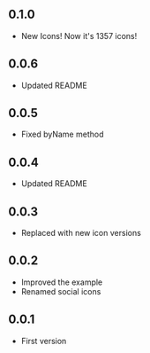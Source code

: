 ## 0.1.0

* New Icons! Now it's 1357 icons!

## 0.0.6

* Updated README

## 0.0.5

* Fixed byName method

## 0.0.4

* Updated README

## 0.0.3

* Replaced with new icon versions

## 0.0.2

* Improved the example
* Renamed social icons

## 0.0.1

* First version
